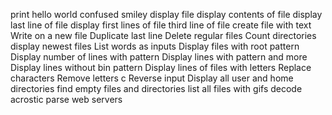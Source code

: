 print hello world
confused smiley
display file
display contents of file
display last line of file
display first lines of file
third line of file
create file with text
Write on a new file
Duplicate last line
Delete regular files
Count directories
display newest files
List words as inputs
Display files with root pattern
Display number of lines with pattern
Display lines with pattern and more
Display lines without bin pattern
Display lines of files with letters
Replace characters
Remove letters c
Reverse input
Display all user and home directories
find empty files and directories
list all files with gifs
decode acrostic
parse web servers
